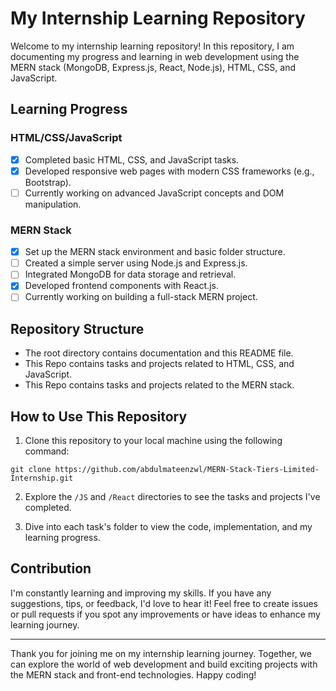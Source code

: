 # My Internship Learning Repository

Welcome to my internship learning repository! In this repository, I am documenting my progress and learning in web development using the MERN stack (MongoDB, Express.js, React, Node.js), HTML, CSS, and JavaScript.

## Learning Progress

### HTML/CSS/JavaScript

- [x] Completed basic HTML, CSS, and JavaScript tasks.
- [x] Developed responsive web pages with modern CSS frameworks (e.g., Bootstrap).
- [ ] Currently working on advanced JavaScript concepts and DOM manipulation.

### MERN Stack

- [x] Set up the MERN stack environment and basic folder structure.
- [ ] Created a simple server using Node.js and Express.js.
- [ ] Integrated MongoDB for data storage and retrieval.
- [x] Developed frontend components with React.js.
- [ ] Currently working on building a full-stack MERN project.

## Repository Structure

- The root directory contains documentation and this README file.
- This Repo  contains tasks and projects related to HTML, CSS, and JavaScript.
- This Repo  contains tasks and projects related to the MERN stack.

## How to Use This Repository

1. Clone this repository to your local machine using the following command:

```
git clone https://github.com/abdulmateenzwl/MERN-Stack-Tiers-Limited-Internship.git
```


2. Explore the `/JS` and `/React` directories to see the tasks and projects I've completed.

3. Dive into each task's folder to view the code, implementation, and my learning progress.

## Contribution

I'm constantly learning and improving my skills. If you have any suggestions, tips, or feedback, I'd love to hear it! Feel free to create issues or pull requests if you spot any improvements or have ideas to enhance my learning journey.

---

Thank you for joining me on my internship learning journey. Together, we can explore the world of web development and build exciting projects with the MERN stack and front-end technologies. Happy coding!
